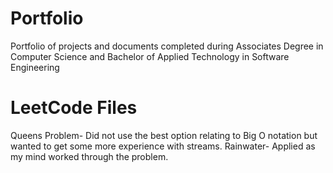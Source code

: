 # Portfolio
Portfolio of projects and documents completed during Associates Degree in Computer Science and Bachelor of Applied Technology in Software Engineering

# LeetCode Files
Queens Problem- Did not use the best option relating to Big O notation but wanted to get some more experience with streams. 
Rainwater- Applied as my mind worked through the problem. 
